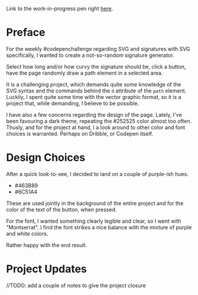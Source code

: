 Link to the work-in-progress pen right [here]().

# Preface

For the weekly #codepenchallenge regarding SVG and signatures with SVG specifically, I wanted to create a not-so-random signature generator. 

Select how long and/or how curvy the signature should be, click a button, have the page randomly draw a path element in a selected area.

It is a challenging project, which demands quite some knowledge of the SVG syntax and the commands behind the `d` attribute of the `path` element. Luckily, I spent quite some time with the vector graphic format, so it is a project that, while demanding, I believe to be possible.

I have also a few concerns regarding the design of the page. Lately, I've been favouring a dark theme, repeating the #252525 color almost too often. Thusly, and for the project at hand, I a look around to other color and font choices is warranted. Perhaps on Dribble, or Codepen itself. 

# Design Choices

After a quick look-to-see, I decided to land on a couple of purple-ish hues:

- #463B89
- #6C51A4

These are used jointly in the background of the entire project and for the color of the text of the button, when pressed.

For the font, I wanted something clearly legible and clear, so I went with "Montserrat". I find the font strikes a nice balance with the mixture of purple and white colors. 

Rather happy with the end result.

# Project Updates

//TODO: add a couple of notes to give the project closure




